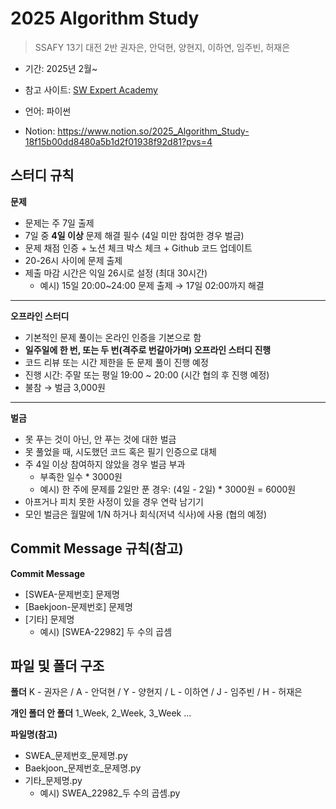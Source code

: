 # 2025 Algorithm Study
> SSAFY 13기 대전 2반 권자은, 안덕현, 양현지, 이하연, 임주빈, 허재은

* 기간: 2025년 2월~
* 참고 사이트: [SW Expert Academy](https://swexpertacademy.com/main/main.do)
* 언어: 파이썬

* Notion: https://www.notion.so/2025_Algorithm_Study-18f15b00dd8480a5b1d2f01938f92d81?pvs=4

## 스터디 규칙
**문제**
* 문제는 주 7일 출제
* 7일 중 **4일 이상** 문제 해결 필수 (4일 미만 참여한 경우 벌금)
* 문제 채점 인증 + 노션 체크 박스 체크 + Github 코드 업데이트
* 20-26시 사이에 문제 출제
* 제출 마감 시간은 익일 26시로 설정 (최대 30시간)
    - 예시) 15일 20:00~24:00 문제 출제 → 17일 02:00까지 해결
***
**오프라인 스터디**
* 기본적인 문제 풀이는 온라인 인증을 기본으로 함
* **일주일에 한 번, 또는 두 번(격주로 번갈아가며) 오프라인 스터디 진행**
* 코드 리뷰 또는 시간 제한을 둔 문제 풀이 진행 예정
* 진행 시간: 주말 또는 평일 19:00 ~ 20:00 (시간 협의 후 진행 예정)
* 불참 → 벌금 3,000원
***
**벌금**
* 못 푸는 것이 아닌, 안 푸는 것에 대한 벌금
* 못 풀었을 때, 시도했던 코드 혹은 필기 인증으로 대체
* 주 4일 이상 참여하지 않았을 경우 벌금 부과
    - 부족한 일수 * 3000원
    - 예시) 한 주에 문제를 2일만 푼 경우: (4일 - 2일) * 3000원 = 6000원
* 아프거나 피치 못한 사정이 있을 경우 연락 남기기
* 모인 벌금은 월말에 1/N 하거나 회식(저녁 식사)에 사용 (협의 예정)

## Commit Message 규칙(참고)
**Commit Message**
* [SWEA-문제번호] 문제명
* [Baekjoon-문제번호] 문제명
* [기타] 문제명
    - 예시) [SWEA-22982] 두 수의 곱셈

## 파일 및 폴더 구조
**폴더**
K - 권자은 / A - 안덕현 / Y - 양현지 / L - 이하연 / J - 임주빈 / H - 허재은

**개인 폴더 안 폴더**
1_Week, 2_Week, 3_Week ...

**파일명(참고)**
* SWEA_문제번호_문제명.py
* Baekjoon_문제번호_문제명.py
* 기타_문제명.py
    - 예시) SWEA_22982_두 수의 곱셈.py
